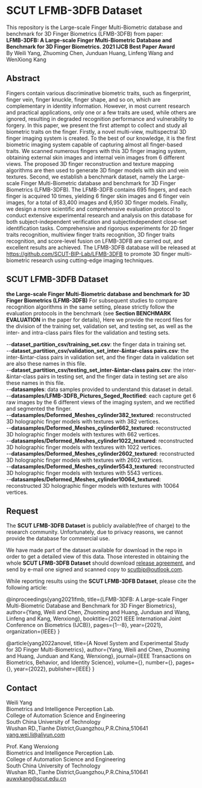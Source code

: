 # SCUT LFMB-3DFB Dataset
This repository is the Large-scale Finger Multi-Biometric database and benchmark for 3D Finger Biometrics (LFMB-3DFB) from paper:   
__LFMB-3DFB: A Large-scale Finger Multi-Biometric Database and Benchmark for 3D Finger Biometrics.   2021 IJCB Best Paper Award__  
By Weili Yang, Zhuoming Chen, Junduan Huang, Linfeng Wang and WenXiong Kang  


## Abstract
Fingers contain various discriminative biometric traits, such as fingerprint, finger vein, finger knuckle, finger shape, and so on, which are complementary in identity information. However, in most current research and practical applications, only one or a few traits are used, while others are ignored, resulting in degraded recognition performance and vulnerability to forgery. In this paper, we present the first attempt to collect and study all biometric traits on the finger. Firstly, a novel multi-view, multispectral 3D finger imaging system is created. To the best of our knowledge, it is the first biometric imaging system capable of capturing almost all finger-based traits. We scanned numerous fingers with this 3D finger imaging system, obtaining external skin images and internal vein images from 6 different views. The proposed 3D finger reconstruction and texture mapping algorithms are then used to generate 3D finger models with skin and vein textures. Second, we establish a benchmark dataset, namely the Large-scale Finger Multi-Biometric database and benchmark for 3D Finger Biometrics (LFMB-3DFB). The LFMB-3DFB contains 695 fingers, and each finger is acquired 10 times, yielding 6 finger skin images and 6 finger vein images, for a total of 83,400 images and 6,950 3D finger models. Finally, we design a more scientific and comprehensive evaluation protocol to conduct extensive experimental research and analysis on this database for both subject-independent verification and subjectindependent close-set identification tasks. Comprehensive and rigorous experiments for 2D finger traits recognition, multiview finger traits recognition, 3D finger traits recognition, and score-level fusion on LFMB-3DFB are carried out, and excellent results are achieved. The LFMB-3DFB database will be released at https://github.com/SCUT-BIP-Lab/LFMB-3DFB to promote 3D finger multi-biometric research using cutting-edge imaging techniques.



## SCUT LFMB-3DFB Dataset
**the Large-scale Finger Multi-Biometric database and benchmark for 3D Finger Biometrics (LFMB-3DFB)**
For subsequent studies to compare recognition algorithms in the same setting, please strictly follow the evaluation protocols in the benchmark (see __Section BENCHMARK EVALUATION__ in the paper for details), Here we provide the record files for the division of the training set, validation set, and testing set, as well as the inter- and intra-class pairs files for the validation and testing sets.


--__dataset_partition_csv/training_set.csv__: the finger data in training set.  
--__dataset_partition_csv/validation_set_inter-&intar-class pairs.csv__: the inter-&intar-class pairs in validation set, and the finger data in validation set are also these names in this file.  
--__dataset_partition_csv/testing_set_inter-&intar-class pairs.csv__: the inter-&intar-class pairs in testing set, and the finger data in testing set are also these names in this file.  
--__datasamples__: data samples provided to understand this dataset in detail.  
--__datasamples/LFMB-3DFB_Pictures_Seged_Rectified__: each capture get 6 raw images by the 6 different views of the imaging system, and we rectified and segmented the finger.     
--__datasamples/Deformed_Meshes_cylinder382_textured__: reconstructed 3D holographic finger models with textures with 382 vertices.    
--__datasamples/Deformed_Meshes_cylinder662_textured__: reconstructed 3D holographic finger models with textures with 662 vertices.   
--__datasamples/Deformed_Meshes_cylinder1022_textured__: reconstructed 3D holographic finger models with textures with 1022 vertices.   
--__datasamples/Deformed_Meshes_cylinder2602_textured__: reconstructed 3D holographic finger models with textures with 2602 vertices.   
--__datasamples/Deformed_Meshes_cylinder5543_textured__: reconstructed 3D holographic finger models with textures with 5543 vertices.   
--__datasamples/Deformed_Meshes_cylinder10064_textured__: reconstructed 3D holographic finger models with textures with 10064 vertices.   

## Request
The __SCUT LFMB-3DFB Dataset__ is publicly available(free of charge) to the research community. Unfortunately, due to privacy reasons, we cannot provide the database for commercial use.

We have made part of the dataset available for download in the repo in order to get a detailed view of this data. Those interested in obtaining the whole __SCUT LFMB-3DFB Dataset__ should download [release agreement](https://github.com/SCUT-BIP-Lab/LFMB-3DFB/blob/main/SCUT%20LFMB-3DFB%20Database%20Release%20Agreement.docx), and send by e-mail one signed and scanned copy to scutbip@outlook.com.


While reporting results using the __SCUT LFMB-3DFB Dataset__, please cite the following article:    

@inproceedings{yang2021lfmb,
  title={LFMB-3DFB: A Large-scale Finger Multi-Biometric Database and Benchmark for 3D Finger Biometrics},
  author={Yang, Weili and Chen, Zhuoming and Huang, Junduan and Wang, Linfeng and Kang, Wenxiong},
  booktitle={2021 IEEE International Joint Conference on Biometrics (IJCB)},
  pages={1--8},
  year={2021},
  organization={IEEE}
}

@article{yang2022anovel,
  title={A Novel System and Experimental Study for 3D Finger Multi-Biometrics},
  author={Yang, Weili and Chen, Zhuoming and Huang, Junduan and Kang, Wenxiong},
  journal={IEEE Transactions on Biometrics, Behavior, and Identity Science},
  volume={},
  number={},
  pages={},
  year={2022},
  publisher={IEEE}
}


## Contact
Weili Yang   
Biometrics and Intelligence Perception Lab.   
College of Automation Science and Engineering   
South China University of Technology    
Wushan RD.,Tianhe District,Guangzhou,P.R.China,510641   
yang.wei.li@aliyun.com 



Prof. Kang Wenxiong   
Biometrics and Intelligence Perception Lab.   
College of Automation Science and Engineering   
South China University of Technology   
Wushan RD.,Tianhe District,Guangzhou,P.R.China,510641      
auwxkang@scut.edu.cn   
